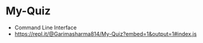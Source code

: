 # My-Quiz 
- Command Line Interface 
- https://repl.it/@Garimasharma814/My-Quiz?embed=1&output=1#index.js


